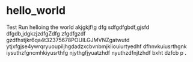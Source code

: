 # hello_world
Test Run helloing the world
akjgkjf\g
dfg
sdfgdfgbdf,gjsfd
dfgdb,jdgkzjzdfgZdfg
zfgdfgzdf
gzdfhstjkr6qa4t32375678POUILGJMVNZgatwutd
ytjxfgjse4ywrqryuoupiljhgdadzxcbvnbmjkliouiurtyedhf
dfhnvkuiusrthgnk
iysuthzfgncmhkiyusrthfg
njythgfjyuatzhdf
nyuthzdfnjtzhdf
bxht
dzfcb
p
.
